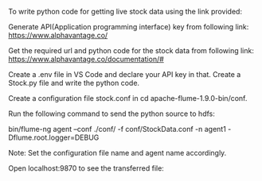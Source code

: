 To write python code for getting live stock data using the link provided:

Generate API(Application programming interface) key from following link:
https://www.alphavantage.co/

Get the required url and python code for the stock data from following link:
https://www.alphavantage.co/documentation/#

Create a .env file in VS Code and declare your API key in that.
Create a Stock.py file and write the python code.

Create a configuration file stock.conf in cd apache-flume-1.9.0-bin/conf.

Run the following command to send the python source to hdfs:

bin/flume-ng agent –conf ./conf/ -f conf/StockData.conf -n agent1 -Dflume.root.logger=DEBUG

Note: Set the configuration file name and agent name accordingly.

Open localhost:9870 to see the transferred file:
